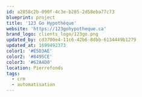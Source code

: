 ```yaml
---
id: a2858c2b-090f-4c3e-b285-2d58eba77c73
blueprint: project
title: '123 Go Hypothèque'
website: 'https://123gohypotheque.ca'
brand_logo: clients_logo/123go.png
updated_by: cd3700e4-11c6-42b6-8dbb-6134449b1279
updated_at: 1699492373
color1: '#E5D3AE'
color2: '#8495CE'
color3: '#62A4D0'
location: Pierrefonds
tags:
  - crm
  - automatisation
---
```

